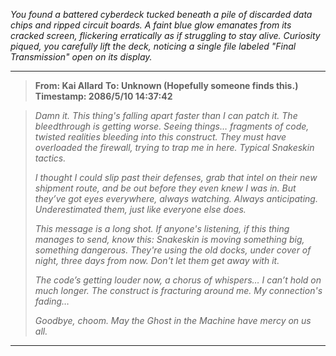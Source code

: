 
*You found a battered cyberdeck tucked beneath a pile of discarded data chips and ripped circuit boards. A faint blue glow emanates from its cracked screen, flickering erratically as if struggling to stay alive. Curiosity piqued, you carefully lift the deck, noticing a single file labeled "Final Transmission" open on its display.*

---

> **From: Kai Allard**
> **To: Unknown (Hopefully someone finds this.)**
> **Timestamp: 2086/5/10 14:37:42** 

> *Damn it. This thing's falling apart faster than I can patch it. The bleedthrough is getting worse. Seeing things… fragments of code, twisted realities bleeding into this construct. They must have overloaded the firewall, trying to trap me in here. Typical Snakeskin tactics.*
>
> *I thought I could slip past their defenses, grab that intel on their new shipment route, and be out before they even knew I was in. But they’ve got eyes everywhere, always watching. Always anticipating. Underestimated them, just like everyone else does.*
>
> *This message is a long shot. If anyone's listening, if this thing manages to send, know this: Snakeskin is moving something big, something dangerous. They're using the old docks, under cover of night, three days from now. Don't let them get away with it.*
>
> *The code’s getting louder now, a chorus of whispers… I can’t hold on much longer. The construct is fracturing around me. My connection's fading…* 
>
> *Goodbye, choom. May the Ghost in the Machine have mercy on us all.*

--- 


